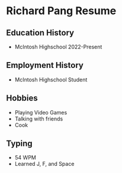 # Richard Pang Resume

## Education History
- McIntosh Highschool 2022-Present

##  Employment History
- McIntosh Highschool Student

## Hobbies
- Playing Video Games
- Talking with friends
- Cook
## Typing
- 54 WPM
- Learned J, F, and Space

